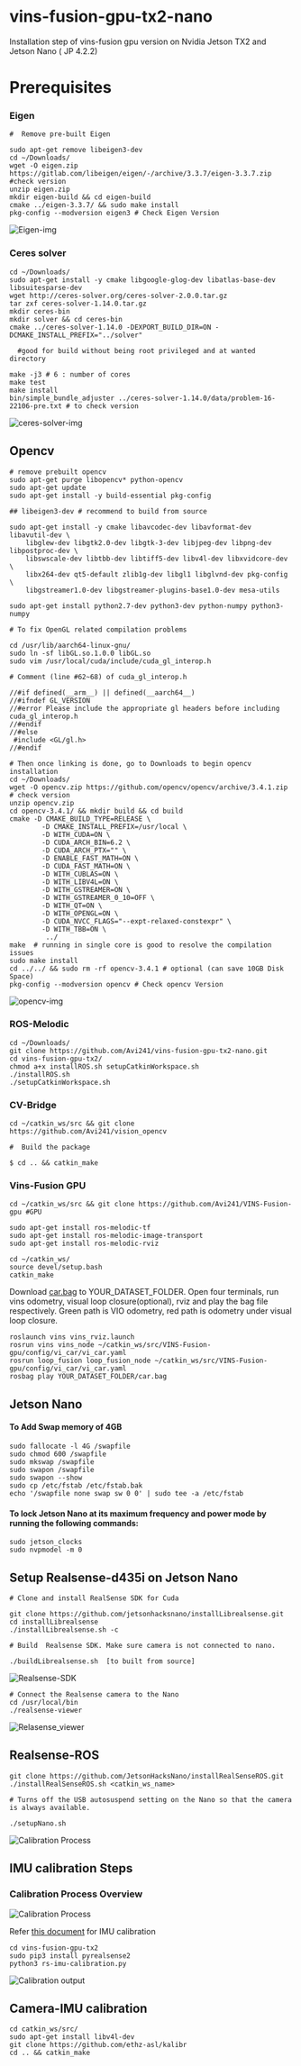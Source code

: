# vins-fusion-gpu-tx2-nano
Installation step of vins-fusion gpu version on Nvidia Jetson TX2 and Jetson Nano ( JP 4.2.2)
# Prerequisites


### Eigen 
```
#  Remove pre-built Eigen

sudo apt-get remove libeigen3-dev 
cd ~/Downloads/
wget -O eigen.zip https://gitlab.com/libeigen/eigen/-/archive/3.3.7/eigen-3.3.7.zip #check version
unzip eigen.zip
mkdir eigen-build && cd eigen-build
cmake ../eigen-3.3.7/ && sudo make install
pkg-config --modversion eigen3 # Check Eigen Version
```
![Eigen-img](./img/md1.png)

### Ceres solver 
```
cd ~/Downloads/
sudo apt-get install -y cmake libgoogle-glog-dev libatlas-base-dev libsuitesparse-dev
wget http://ceres-solver.org/ceres-solver-2.0.0.tar.gz
tar zxf ceres-solver-1.14.0.tar.gz
mkdir ceres-bin
mkdir solver && cd ceres-bin
cmake ../ceres-solver-1.14.0 -DEXPORT_BUILD_DIR=ON -DCMAKE_INSTALL_PREFIX="../solver" 

  #good for build without being root privileged and at wanted directory
  
make -j3 # 6 : number of cores
make test
make install
bin/simple_bundle_adjuster ../ceres-solver-1.14.0/data/problem-16-22106-pre.txt # to check version
```
![ceres-solver-img](./img/md2.png)

## Opencv
```
# remove prebuilt opencv
sudo apt-get purge libopencv* python-opencv 
sudo apt-get update
sudo apt-get install -y build-essential pkg-config

## libeigen3-dev # recommend to build from source

sudo apt-get install -y cmake libavcodec-dev libavformat-dev libavutil-dev \
    libglew-dev libgtk2.0-dev libgtk-3-dev libjpeg-dev libpng-dev libpostproc-dev \
    libswscale-dev libtbb-dev libtiff5-dev libv4l-dev libxvidcore-dev \
    libx264-dev qt5-default zlib1g-dev libgl1 libglvnd-dev pkg-config \
    libgstreamer1.0-dev libgstreamer-plugins-base1.0-dev mesa-utils     

sudo apt-get install python2.7-dev python3-dev python-numpy python3-numpy
```

```
# To fix OpenGL related compilation problems 

cd /usr/lib/aarch64-linux-gnu/
sudo ln -sf libGL.so.1.0.0 libGL.so
sudo vim /usr/local/cuda/include/cuda_gl_interop.h

# Comment (line #62~68) of cuda_gl_interop.h 

//#if defined(__arm__) || defined(__aarch64__)
//#ifndef GL_VERSION
//#error Please include the appropriate gl headers before including cuda_gl_interop.h
//#endif
//#else
 #include <GL/gl.h>
//#endif
```

```
# Then once linking is done, go to Downloads to begin opencv installation
cd ~/Downloads/
wget -O opencv.zip https://github.com/opencv/opencv/archive/3.4.1.zip # check version
unzip opencv.zip
cd opencv-3.4.1/ && mkdir build && cd build
cmake -D CMAKE_BUILD_TYPE=RELEASE \
        -D CMAKE_INSTALL_PREFIX=/usr/local \
        -D WITH_CUDA=ON \
        -D CUDA_ARCH_BIN=6.2 \
        -D CUDA_ARCH_PTX="" \
        -D ENABLE_FAST_MATH=ON \
        -D CUDA_FAST_MATH=ON \
        -D WITH_CUBLAS=ON \
        -D WITH_LIBV4L=ON \
        -D WITH_GSTREAMER=ON \
        -D WITH_GSTREAMER_0_10=OFF \
        -D WITH_QT=ON \
        -D WITH_OPENGL=ON \
        -D CUDA_NVCC_FLAGS="--expt-relaxed-constexpr" \
        -D WITH_TBB=ON \
         ../
make  # running in single core is good to resolve the compilation issues         
sudo make install
cd ../../ && sudo rm -rf opencv-3.4.1 # optional (can save 10GB Disk Space)
pkg-config --modversion opencv # Check opencv Version
```
![opencv-img](./img/md3.png)

### ROS-Melodic
```
cd ~/Downloads/
git clone https://github.com/Avi241/vins-fusion-gpu-tx2-nano.git
cd vins-fusion-gpu-tx2/
chmod a+x installROS.sh setupCatkinWorkspace.sh
./installROS.sh 
./setupCatkinWorkspace.sh
```

###   CV-Bridge 
```
cd ~/catkin_ws/src && git clone https://github.com/Avi241/vision_opencv

#  Build the package

$ cd .. && catkin_make
```
### Vins-Fusion GPU
```
cd ~/catkin_ws/src && git clone https://github.com/Avi241/VINS-Fusion-gpu #GPU

sudo apt-get install ros-melodic-tf
sudo apt-get install ros-melodic-image-transport
sudo apt-get install ros-melodic-rviz

cd ~/catkin_ws/
source devel/setup.bash
catkin_make
```
Download [car.bag](https://drive.google.com/open?id=10t9H1u8pMGDOI6Q2w2uezEq5Ib-Z8tLz) to YOUR_DATASET_FOLDER. Open four terminals, run vins odometry, visual loop closure(optional), rviz and play the bag file respectively. Green path is VIO odometry, red path is odometry under visual loop closure.
```
roslaunch vins vins_rviz.launch
rosrun vins vins_node ~/catkin_ws/src/VINS-Fusion-gpu/config/vi_car/vi_car.yaml 
rosrun loop_fusion loop_fusion_node ~/catkin_ws/src/VINS-Fusion-gpu/config/vi_car/vi_car.yaml 
rosbag play YOUR_DATASET_FOLDER/car.bag
```

## Jetson Nano 

####  To Add Swap memory of 4GB
```
sudo fallocate -l 4G /swapfile
sudo chmod 600 /swapfile
sudo mkswap /swapfile
sudo swapon /swapfile
sudo swapon --show
sudo cp /etc/fstab /etc/fstab.bak
echo '/swapfile none swap sw 0 0' | sudo tee -a /etc/fstab 
```

####  To lock Jetson Nano at its maximum frequency and power mode by running the following commands:

```
sudo jetson_clocks
sudo nvpmodel -m 0 
```

## Setup Realsense-d435i on Jetson Nano

```
# Clone and install RealSense SDK for Cuda

git clone https://github.com/jetsonhacksnano/installLibrealsense.git
cd installLibrealsense
./installLibrealsense.sh -c

# Build  Realsense SDK. Make sure camera is not connected to nano.

./buildLibrealsense.sh  [to built from source]

```

![Realsense-SDK](./img/md6.png)

```
# Connect the Realsense camera to the Nano
cd /usr/local/bin
./realsense-viewer
 ```
 
![Relasense_viewer](./img/md7.png)

## Realsense-ROS

```
git clone https://github.com/JetsonHacksNano/installRealSenseROS.git 
./installRealSenseROS.sh <catkin_ws_name>

# Turns off the USB autosuspend setting on the Nano so that the camera is always available.

./setupNano.sh
```


![Calibration Process](./img/md8.png)



## IMU calibration Steps



### Calibration Process Overview

![Calibration Process](./img/md9.png)

Refer [this document](https://github.com/roboticsengineer93/vins-fusion-gpu-tx2/blob/master/docs/RealSense_Depth_D435i_IMU_Calib.pdf) for IMU calibration

```
cd vins-fusion-gpu-tx2
sudo pip3 install pyrealsense2
python3 rs-imu-calibration.py
```
![Calibration output](./img/md10.png)

## Camera-IMU calibration

```
cd catkin_ws/src/
sudo apt-get install libv4l-dev
git clone https://github.com/ethz-asl/kalibr
cd .. && catkin_make
```
